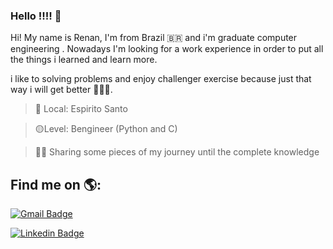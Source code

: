 ### Hello !!!! 👋

Hi! My name is Renan, I'm from Brazil 🇧🇷 and i'm graduate computer engineering . Nowadays I'm looking for a work experience in order to put all the things i learned and learn more.

i like to solving problems and enjoy challenger exercise because just that way i will get better 💪🏅🎯.
 
>  📍     Local:  Espirito Santo 

>🟡Level:   Bengineer (Python and C)

> 👨‍💻 Sharing some pieces of my journey until the complete knowledge

 Find me on 🌎:
-   

[![Gmail Badge](https://img.shields.io/badge/-lameurenan99@gmail.com-F70202?style=flat-square&logo=Gmail&logoColor=white&link=lameurenan99@gmail.com)](mailto:lameurenan99.com)        

[![Linkedin Badge](https://img.shields.io/badge/-LinkedIn-orange?style=flat-square&logo=Linkedin&logoColor=white&link=https://www.linkedin.com/in/renan-lameu-1862731b9/)](https://www.linkedin.com/in/renan-lameu-1862731b9//)
